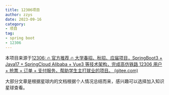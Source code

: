```yaml
---
title: 12306项目
author: zzys
date: 2023-09-16
category:
- 项目
tag:
- spring boot
- 12306
---
```


本项目来源于[12306: 🔥 官方推荐 🔥 大学春招、秋招、应届项目，SpringBoot3 + Java17 + SpringCloud Alibaba + Vue3 等技术架构，完成高仿铁路 12306 用户 + 抢票 + 订单 + 支付服务，帮助学生主打就业的项目。 (gitee.com)](https://gitee.com/nageoffer/12306)

大部分文章是根据星球内的文档根据个人情况总结而来，感兴趣可以选择加入知识星球查看。